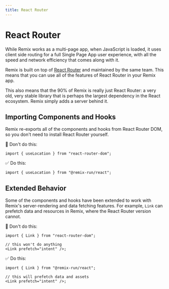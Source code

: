 ```yaml
---
title: React Router
---
```


# React Router

While Remix works as a multi-page app, when JavaScript is loaded, it uses client side routing for a full Single Page App user experience, with all the speed and network efficiency that comes along with it.

Remix is built on top of [React Router][react-router] and maintained by the same team. This means that you can use all of the features of React Router in your Remix app.

This also means that the 90% of Remix is really just React Router: a very old, very stable library that is perhaps the largest dependency in the React ecosystem. Remix simply adds a server behind it.

## Importing Components and Hooks

Remix re-exports all of the components and hooks from React Router DOM, so you don't need to install React Router yourself.

🚫 Don't do this:

```tsx bad
import { useLocation } from "react-router-dom";
```

✅ Do this:

```tsx
import { useLocation } from "@remix-run/react";
```

## Extended Behavior

Some of the components and hooks have been extended to work with Remix's server-rendering and data fetching features. For example, `Link` can prefetch data and resources in Remix, where the React Router version cannot.

🚫 Don't do this:

```tsx bad
import { Link } from "react-router-dom";

// this won't do anything
<Link prefetch="intent" />;
```

✅ Do this:

```tsx
import { Link } from "@remix-run/react";

// this will prefetch data and assets
<Link prefetch="intent" />;
```

[react-router]: https://reactrouter.com
